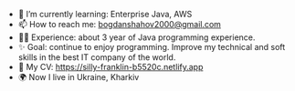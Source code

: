 - 🌱 I’m currently learning: Enterprise Java, AWS
- 📫 How to reach me: bogdanshahov2000@gmail.com
- 👨‍💻 Experience: about 3 year of Java programming experience.
- ✨ Goal: continue to enjoy programming. Improve my technical and soft skills in the best IT company of the world. 
- 📝 My CV: https://silly-franklin-b5520c.netlify.app
- 🌍 Now I live in Ukraine, Kharkiv
